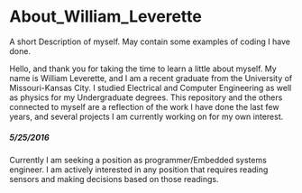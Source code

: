 # About_William_Leverette
A short Description of myself. May contain some examples of coding I have done.

Hello, and thank you for taking the time to learn a little about myself. My name is William Leverette, and I am a recent graduate from the University of Missouri-Kansas City. I studied Electrical and Computer Engineering as well as physics for my Undergraduate degrees. This repository and the others connected to myself are a reflection of the work I have done the last few years, and several projects I am currently working on for my own interest. 

##### 5/25/2016 
 Currently I am seeking a position as programmer/Embedded systems engineer. I am actively interested in any position that requires reading sensors and making decisions based on those readings.
 
 
 
